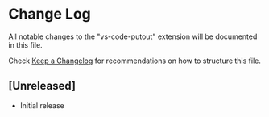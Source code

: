 # Change Log

All notable changes to the "vs-code-putout" extension will be documented in this file.

Check [Keep a Changelog](http://keepachangelog.com/) for recommendations on how to structure this file.

## [Unreleased]

- Initial release